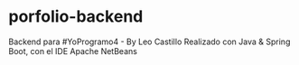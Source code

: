 # porfolio-backend
Backend para #YoProgramo4 - By Leo Castillo
Realizado con Java & Spring Boot, con el IDE Apache NetBeans
